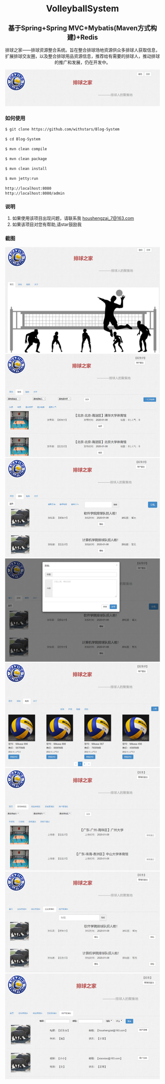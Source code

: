 <h1 align="center">VolleyballSystem</h1>
<h2 align="center"> 基于Spring+Spring MVC+Mybatis(Maven方式构建)+Redis</h2>
<p align="center">排球之家——排球资源整合系统。旨在整合排球场地资源供众多排球人获取信息，扩展排球交友圈，以及整合排球用品资源信息，推荐给有需要的排球人，推动排球的推广和发展，仍在开发中。</p>

<img src="https://github.com/Houshengzai/VolleyballSystem/blob/master/preview/9.jpg">

### 如何使用
```
$ git clone https://github.com/withstars/Blog-System

$ cd Blog-System

$ mvn clean compile

$ mvn clean package

$ mvn clean install

$ mvn jetty:run

http://localhost:8080
http://localhost:8080/admin 
```
### 说明
1. 如果使用该项目出现问题，请联系我 houshengzai_7@163.com
2. 如果该项目对您有帮助,请star鼓励我
### 截图
<img src="https://github.com/Houshengzai/VolleyballSystem/blob/master/preview/1.jpg">
<img src="https://github.com/Houshengzai/VolleyballSystem/blob/master/preview/2.jpg">
<img src="https://github.com/Houshengzai/VolleyballSystem/blob/master/preview/3.jpg">
<img src="https://github.com/Houshengzai/VolleyballSystem/blob/master/preview/4.jpg">
<img src="https://github.com/Houshengzai/VolleyballSystem/blob/master/preview/5.jpg">
<img src="https://github.com/Houshengzai/VolleyballSystem/blob/master/preview/6.jpg">
<img src="https://github.com/Houshengzai/VolleyballSystem/blob/master/preview/7.jpg">
<img src="https://github.com/Houshengzai/VolleyballSystem/blob/master/preview/8.jpg">
